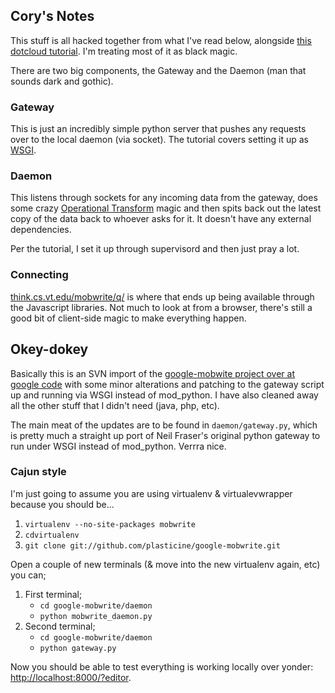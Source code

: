 ## Cory's Notes

This stuff is all hacked together from what I've read below, alongside [this dotcloud tutorial](http://docs.dotcloud.com/tutorials/python/mobwrite/). I'm treating most of it as black magic.

There are two big components, the Gateway and the Daemon (man that sounds dark and gothic).

### Gateway

This is just an incredibly simple python server that pushes any requests over to the local daemon (via socket). The tutorial covers setting it up as [WSGI](http://docs.dotcloud.com/tutorials/python/mobwrite/#wsgi-py-file).

### Daemon

This listens through sockets for any incoming data from the gateway, does some crazy [Operational Transform](http://en.wikipedia.org/wiki/Operational_transformation) magic and then spits back out the latest copy of the data back to whoever asks for it. It doesn't have any external dependencies.

Per the tutorial, I set it up through supervisord and then just pray a lot.

### Connecting

[think.cs.vt.edu/mobwrite/q/](Here) is where that ends up being available through the Javascript libraries. Not much to look at from a browser, there's still a good bit of client-side magic to make everything happen.

## Okey-dokey

Basically this is an SVN import of the [google-mobwite project over at google code](http://code.google.com/p/google-mobwrite) with some minor alterations
and patching to the gateway script up and running via WSGI instead of mod_python. I have also cleaned away all the other stuff that I didn't need (java, php, etc).

The main meat of the updates are to be found in `daemon/gateway.py`, which is pretty much a straight up port of Neil Fraser's original
python gateway to run under WSGI instead of mod_python. Verrra nice.

### Cajun style

I'm just going to assume you are using virtualenv & virtualevwrapper because you should be...

1. `virtualenv --no-site-packages mobwrite`
2. `cdvirtualenv`
3. `git clone git://github.com/plasticine/google-mobwrite.git`

Open a couple of new terminals (& move into the new virtualenv again, etc) you can;

1. First terminal;
    * `cd google-mobwrite/daemon`
    * `python mobwrite_daemon.py`
2. Second terminal;
    * `cd google-mobwrite/daemon`
    * `python gateway.py`

Now you should be able to test everything is working locally over yonder: [http://localhost:8000/?editor](http://localhost:8000/?editor).
